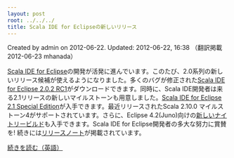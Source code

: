 ```yaml
---
layout: post
root: ../../../
title: Scala IDE for Eclipseの新しいリリース
---
```


Created by admin on 2012-06-22. Updated: 2012-06-22, 16:38 （翻訳掲載 2012-06-23 mhanada）

[Scala IDE for Eclipse](http://scala-ide.org/)の開発が活発に進んでいます。このたび、2.0系列の新しいリリース候補が使えるようになりました。多くのバグが修正された[Scala IDE for Eclipse 2.0.2 RC1](http://scala-ide.org/blog/release-notes-2.0.2-rc1.html)がダウンロードできます。同時に、Scala IDE開発者は来る2.1リリースの新しいマイルストーンも用意しました。[Scala IDE for Eclipse 2.1 Special Edition](http://scala-ide.org/blog/release-notes-2.1-Milestone-1-210-M4.html)が入手できます。最近リリースされたScala 2.10.0 マイルストーン4がサポートされています。さらに、Eclipse 4.2(Juno)向けの[新しいナイトリービルド](http://scala-ide.org/download/nightly.html#scala_ide_helium_nightly_for_eclipse_42_juno)も入手できます。Scala IDE for Eclipse開発者の多大な努力に賞賛を! 続きには[リリースノート](http://www.scala-lang.org/node/12719)が掲載されています。

[続きを読む（英語）](http://www.scala-lang.org/node/12719)